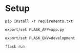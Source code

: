 # Setup

`pip install -r requirements.txt`

`export/set FLASK_APP=app.py`

`export/set FLASK_ENV=development`

`flask run`
